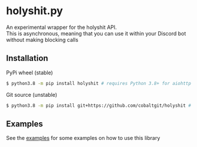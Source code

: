 # holyshit.py

An experimental wrapper for the holyshit API.  
This is asynchronous, meaning that you can use it within your Discord bot without making blocking calls

## Installation
PyPi wheel (stable)
```bash
$ python3.8 -m pip install holyshit # requires Python 3.8+ for aiohttp compatibility
```

Git source (unstable)
```bash
$ python3.8 -m pip install git+https://github.com/cobaltgit/holyshit # requires Python 3.8+ for aiohttp compatibility
```

## Examples

See the [examples](https://github.com/cobaltgit/holyshit/tree/main/examples) for some examples on how to use this library
